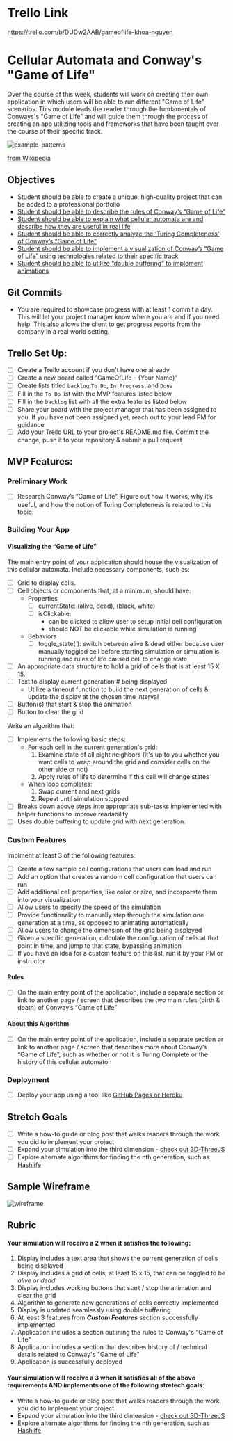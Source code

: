 # Trello Link

https://trello.com/b/DUDw2AAB/gameoflife-khoa-nguyen

# Cellular Automata and Conway's "Game of Life"

Over the course of this week, students will work on creating their own application in which users will be able to run different "Game of Life" scenarios. This module leads the reader through the fundamentals of Conways's "Game of Life" and will guide them through the process of creating an app utilizing tools and frameworks that have been taught over the course of their specific track.

![example-patterns](https://media.giphy.com/media/4VVZTvTqzRR0BUwNIH/giphy.gif)

[from Wikipedia](https://en.wikipedia.org/wiki/Conway%27s_Game_of_Life#Examples_of_patterns)

## Objectives

- Student should be able to create a unique, high-quality project that can be added to a professional portfolio
- [Student should be able to describe the rules of Conway’s “Game of Life”](objectives/rules-game-life)
- [Student should be able to explain what cellular automata are and describe how they are useful in real life](objectives/explain-describe-ca)
- [Student should be able to correctly analyze the ‘Turing Completeness’ of Conway’s “Game of Life”](objectives/turing-complete)
- [Student should be able to implement a visualization of Conway’s “Game of Life” using technologies related to their specific track](objectives/visualization)
- [Student should be able to utilize “double buffering” to implement animations](objectives/double-buffer)

## Git Commits

- You are required to showcase progress with at least 1 commit a day.
  This will let your project manager know where you are and if you need
  help. This also allows the client to get progress reports from the
  company in a real world setting.

## Trello Set Up:

- [ ] Create a Trello account if you don't have one already
- [ ] Create a new board called "GameOfLife - {Your Name}"
- [ ] Create lists titled `backlog`,`To Do`, `In Progress`, and `Done`
- [ ] Fill in the `To Do` list with the MVP features listed below
- [ ] Fill in the `backlog` list with all the extra features listed below
- [ ] Share your board with the project manager that has been assigned to you. If you have not been assigned yet, reach out to your lead PM for guidance
- [ ] Add your Trello URL to your project's README.md file. Commit the change, push it to your repository & submit a pull request

## MVP Features:

### Preliminary Work

- [ ] Research Conway’s “Game of Life”. Figure out how it works, why it’s useful, and how the notion of Turing Completeness is related to this topic.

### Building Your App

#### Visualizing the “Game of Life”

The main entry point of your application should house the visualization of this cellular automata. Include necessary components, such as:

- [ ] Grid to display cells.
- [ ] Cell objects or components that, at a minimum, should have:
  - Properties
    - [ ] currentState: (alive, dead), (black, white)
    - [ ] isClickable:
      - can be clicked to allow user to setup initial cell configuration
      - should NOT be clickable while simulation is running
  - Behaviors
    - [ ] toggle_state( ): switch between alive & dead either because user manually toggled cell before starting simulation or simulation is running and rules of life caused cell to change state
- [ ] An appropriate data structure to hold a grid of cells that is at least 15 X 15.
- [ ] Text to display current generation # being displayed
  - Utilize a timeout function to build the next generation of cells & update the display at the chosen time interval
- [ ] Button(s) that start & stop the animation
- [ ] Button to clear the grid

Write an algorithm that:

- [ ] Implements the following basic steps:
  - For each cell in the current generation's grid:
    1. Examine state of all eight neighbors (it's up to you whether you want cells to wrap around the grid and consider cells on the other side or not)
    2. Apply rules of life to determine if this cell will change states
  - When loop completes:
    1. Swap current and next grids
    2. Repeat until simulation stopped
- [ ] Breaks down above steps into appropriate sub-tasks implemented with helper functions to improve readability
- [ ] Uses double buffering to update grid with next generation.

### Custom Features

Implment at least 3 of the following features:

- [ ] Create a few sample cell configurations that users can load and run
- [ ] Add an option that creates a random cell configuration that users can run
- [ ] Add additional cell properties, like color or size, and incorporate them into your visualization
- [ ] Allow users to specify the speed of the simulation
- [ ] Provide functionality to manually step through the simulation one generation at a time, as opposed to animating automatically
- [ ] Allow users to change the dimension of the grid being displayed
- [ ] Given a specific generation, calculate the configuration of cells at that point in time, and jump to that state, bypassing animation
- [ ] If you have an idea for a custom feature on this list, run it by your PM or instructor

#### Rules

- [ ] On the main entry point of the application, include a separate section or link to another page / screen that describes the two main rules (birth & death) of Conway’s “Game of Life”

#### About this Algorithm

- [ ] On the main entry point of the application, include a separate section or link to another page / screen that describes more about Conway’s “Game of Life”, such as whether or not it is Turing Complete or the history of this cellular automaton

### Deployment

- [ ] Deploy your app using a tool like [GitHub Pages or Heroku](resources/deployment)

## Stretch Goals

- [ ] Write a how-to guide or blog post that walks readers through the work you did to implement your project
- [ ] Expand your simulation into the third dimension - [check out 3D-ThreeJS](https://github.com/LambdaSchool/3D-ThreeJS)
- [ ] Explore alternate algorithms for finding the nth generation, such as [Hashlife](https://en.wikipedia.org/wiki/Hashlife)

## Sample Wireframe

![wireframe](wireframes/wireframe_1.png)

## Rubric

#### Your simulation will receive a 2 when it satisfies the following:

1.  Display includes a text area that shows the current generation of cells being displayed
2.  Display includes a grid of cells, at least 15 x 15, that can be toggled to be _alive_ or _dead_
3.  Display includes working buttons that start / stop the animation and clear the grid
4.  Algorithm to generate new generations of cells correctly implemented
5.  Display is updated seamlessly using double buffering
6.  At least 3 features from **_Custom Features_** section successfully implemented
7.  Application includes a section outlining the rules to Conway's "Game of Life"
8.  Application includes a section that describes history of / technical details related to Conway's "Game of Life"
9.  Application is successfully deployed

#### Your simulation will receive a 3 when it satisfies all of the above requirements AND implements one of the following stretech goals:

- Write a how-to guide or blog post that walks readers through the work you did to implement your project
- Expand your simulation into the third dimension - [check out 3D-ThreeJS](https://github.com/LambdaSchool/3D-ThreeJS)
- Explore alternate algorithms for finding the nth generation, such as [Hashlife](https://en.wikipedia.org/wiki/Hashlife)
